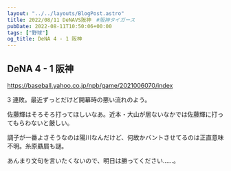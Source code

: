 ```yaml
---
layout: "../../layouts/BlogPost.astro"
title: 2022/08/11 DeNAVS阪神　#阪神タイガース
pubDate: 2022-08-11T10:50:06+00:00
tags: ["野球"]
og_title: DeNA 4 - 1 阪神
---
```


## DeNA 4 - 1 阪神

https://baseball.yahoo.co.jp/npb/game/2021006070/index

3 連敗。最近ずっとだけど開幕時の悪い流れのよう。

佐藤輝はそろそろ打ってほしいなあ。近本・大山が居ないなかでは佐藤輝に打ってもらわないと厳しい。

調子が一番よさそうなのは陽川なんだけど、何故かバントさせてるのは正直意味不明。糸原贔屓も謎。

あんまり文句を言いたくないので、明日は勝ってください……。
